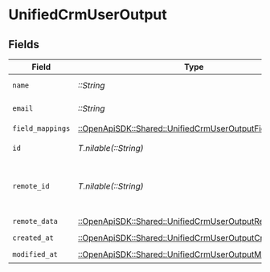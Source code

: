 # UnifiedCrmUserOutput


## Fields

| Field                                                                                                               | Type                                                                                                                | Required                                                                                                            | Description                                                                                                         |
| ------------------------------------------------------------------------------------------------------------------- | ------------------------------------------------------------------------------------------------------------------- | ------------------------------------------------------------------------------------------------------------------- | ------------------------------------------------------------------------------------------------------------------- |
| `name`                                                                                                              | *::String*                                                                                                          | :heavy_check_mark:                                                                                                  | The name of the user                                                                                                |
| `email`                                                                                                             | *::String*                                                                                                          | :heavy_check_mark:                                                                                                  | The email of the user                                                                                               |
| `field_mappings`                                                                                                    | [::OpenApiSDK::Shared::UnifiedCrmUserOutputFieldMappings](../../models/shared/unifiedcrmuseroutputfieldmappings.md) | :heavy_check_mark:                                                                                                  | N/A                                                                                                                 |
| `id`                                                                                                                | *T.nilable(::String)*                                                                                               | :heavy_minus_sign:                                                                                                  | The UUID of the user                                                                                                |
| `remote_id`                                                                                                         | *T.nilable(::String)*                                                                                               | :heavy_minus_sign:                                                                                                  | The id of the user in the context of the Crm 3rd Party                                                              |
| `remote_data`                                                                                                       | [::OpenApiSDK::Shared::UnifiedCrmUserOutputRemoteData](../../models/shared/unifiedcrmuseroutputremotedata.md)       | :heavy_check_mark:                                                                                                  | N/A                                                                                                                 |
| `created_at`                                                                                                        | [::OpenApiSDK::Shared::UnifiedCrmUserOutputCreatedAt](../../models/shared/unifiedcrmuseroutputcreatedat.md)         | :heavy_check_mark:                                                                                                  | N/A                                                                                                                 |
| `modified_at`                                                                                                       | [::OpenApiSDK::Shared::UnifiedCrmUserOutputModifiedAt](../../models/shared/unifiedcrmuseroutputmodifiedat.md)       | :heavy_check_mark:                                                                                                  | N/A                                                                                                                 |
